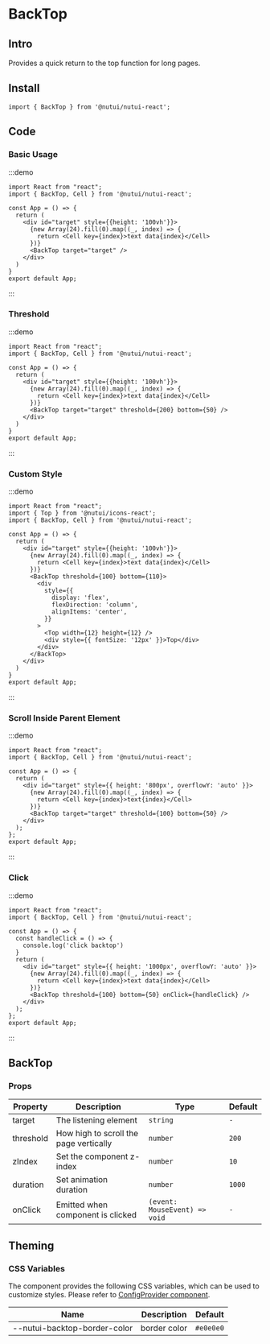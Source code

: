 # BackTop

## Intro

Provides a quick return to the top function for long pages.

## Install

```tsx
import { BackTop } from '@nutui/nutui-react';
```

## Code

### Basic Usage

:::demo

```tsx
import React from "react";
import { BackTop, Cell } from '@nutui/nutui-react';

const App = () => {
  return (
    <div id="target" style={{height: '100vh'}}>
      {new Array(24).fill(0).map((_, index) => {
        return <Cell key={index}>text data{index}</Cell>
      })}
      <BackTop target="target" />
    </div>
  )
}
export default App;
```

:::

### Threshold

:::demo

```tsx
import React from "react";
import { BackTop, Cell } from '@nutui/nutui-react';

const App = () => {
  return (
    <div id="target" style={{height: '100vh'}}>
      {new Array(24).fill(0).map((_, index) => {
        return <Cell key={index}>text data{index}</Cell>
      })}
      <BackTop target="target" threshold={200} bottom={50} />
    </div>
  )
}
export default App;
```

:::

### Custom Style

:::demo

```tsx
import React from "react";
import { Top } from '@nutui/icons-react';
import { BackTop, Cell } from '@nutui/nutui-react';

const App = () => {
  return (
    <div id="target" style={{height: '100vh'}}>
      {new Array(24).fill(0).map((_, index) => {
        return <Cell key={index}>text data{index}</Cell>
      })}
      <BackTop threshold={100} bottom={110}>
        <div
          style={{
            display: 'flex',
            flexDirection: 'column',
            alignItems: 'center',
          }}
        >
          <Top width={12} height={12} />
          <div style={{ fontSize: '12px' }}>Top</div>
        </div>
      </BackTop>
    </div>
  )
}
export default App;
```

:::

### Scroll Inside Parent Element

:::demo

```tsx
import React from "react";
import { BackTop, Cell } from '@nutui/nutui-react';

const App = () => {
  return (
    <div id="target" style={{ height: '800px', overflowY: 'auto' }}>
      {new Array(24).fill(0).map((_, index) => {
        return <Cell key={index}>text{index}</Cell>
      })}
      <BackTop target="target" threshold={100} bottom={50} />
    </div>
  );
};
export default App;
```

:::

### Click

:::demo

```tsx
import React from "react";
import { BackTop, Cell } from '@nutui/nutui-react';

const App = () => {
  const handleClick = () => {
    console.log('click backtop')
  }
  return (
    <div id="target" style={{ height: '1000px', overflowY: 'auto' }}>
      {new Array(24).fill(0).map((_, index) => {
        return <Cell key={index}>text data{index}</Cell>
      })}
      <BackTop threshold={100} bottom={50} onClick={handleClick} />
    </div>
  );
};
export default App;
```

:::

## BackTop

### Props

| Property | Description | Type | Default |
| --- | --- | --- | --- |
| target | The listening element | `string` | `-` |
| threshold | How high to scroll the page vertically | `number` | `200` |
| zIndex | Set the component z-index | `number` | `10` |
| duration | Set animation duration | `number` | `1000` |
| onClick | Emitted when component is clicked | `(event: MouseEvent) => void` | `-` |

## Theming

### CSS Variables

The component provides the following CSS variables, which can be used to customize styles. Please refer to [ConfigProvider component](#/en-US/component/configprovider).

| Name | Description | Default |
| --- | --- | --- |
| \--nutui-backtop-border-color | border color | `#e0e0e0` |
